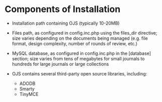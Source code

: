 # Components of Installation

* Installation path containing OJS (typically 10-20MB)

* Files path, as configured in config.inc.php using the files_dir directive; size varies depending on the documents being managed (e.g. file format, design complexity, number of rounds of review, etc.)

* MySQL database, as configured in config.inc.php in the [database] section; size varies from tens of megabytes for small journals to hundreds for large journals or large collections

* OJS contains several third-party open source libraries, including:
  * ADODB
  * Smarty 
  * TinyMCE


